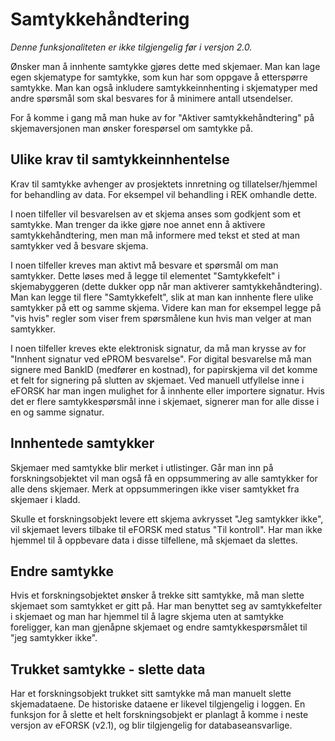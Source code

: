 # Samtykkehåndtering

*Denne funksjonaliteten er ikke tilgjengelig før i versjon 2.0.*

Ønsker man å innhente samtykke gjøres dette med skjemaer. Man kan lage egen skjematype for samtykke, som kun har som oppgave å etterspørre samtykke. Man kan også inkludere samtykkeinnhenting i skjematyper med andre spørsmål som skal besvares for å minimere antall utsendelser.

For å komme i gang må man huke av for "Aktiver samtykkehåndtering" på skjemaversjonen man ønsker forespørsel om samtykke på.

## Ulike krav til samtykkeinnhentelse

Krav til samtykke avhenger av prosjektets innretning og tillatelser/hjemmel for behandling av data.  For eksempel vil behandling i REK omhandle dette. 

I noen tilfeller vil besvarelsen av et skjema anses som godkjent som et samtykke. Man trenger da ikke gjøre noe annet enn å aktivere samtykkehåndtering, men man må informere med tekst et sted at man samtykker ved å besvare skjema.

I noen tilfeller kreves  man aktivt må besvare et spørsmål om man samtykker. Dette løses med å legge til elementet "Samtykkefelt" i skjemabyggeren (dette dukker opp når man aktiverer samtykkehåndtering). Man kan legge til flere "Samtykkefelt", slik at man kan innhente flere ulike samtykker på ett og samme skjema. Videre kan man for eksempel legge på "vis hvis" regler som viser frem spørsmålene kun hvis man velger at man samtykker.

I noen tilfeller kreves ekte elektronisk signatur, da må man krysse av for "Innhent signatur ved ePROM besvarelse". For digital besvarelse må man signere med BankID (medfører en kostnad), for papirskjema vil det komme et felt for signering på slutten av skjemaet. Ved manuell utfyllelse inne i eFORSK har man ingen mulighet for å innhente eller importere signatur. Hvis det er flere samtykkespørsmål inne i skjemaet, signerer man for alle disse i en og samme signatur.

## Innhentede samtykker

Skjemaer med samtykke blir merket i utlistinger. Går man inn på forskningsobjektet vil man også få en oppsummering av alle samtykker for alle dens skjemaer. Merk at oppsummeringen ikke viser samtykket fra skjemaer i kladd.

Skulle et forskningsobjekt levere ett skjema avkrysset "Jeg samtykker ikke", vil skjemaet levers tilbake til eFORSK med status "Til kontroll". Har man ikke hjemmel til å oppbevare data i disse tilfellene, må skjemaet da slettes.

## Endre samtykke

Hvis et forskningsobjektet ønsker å trekke sitt samtykke, må man slette skjemaet som samtykket er gitt på. 
Har man benyttet seg av samtykkefelter i skjemaet og man har hjemmel til å lagre skjema uten at samtykke foreligger, kan man gjenåpne skjemaet og endre samtykkespørsmålet til "jeg samtykker ikke".

## Trukket samtykke - slette data

Har et forskningsobjekt trukket sitt samtykke må man manuelt slette skjemadataene. De historiske dataene er likevel tilgjengelig i loggen. En funksjon for å slette et helt forskningsobjekt er planlagt å komme i neste versjon av eFORSK (v2.1), og blir tilgjengelig for databaseansvarlige.
